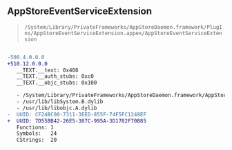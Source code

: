 ## AppStoreEventServiceExtension

> `/System/Library/PrivateFrameworks/AppStoreDaemon.framework/PlugIns/AppStoreEventServiceExtension.appex/AppStoreEventServiceExtension`

```diff

-500.4.0.0.0
+510.12.0.0.0
   __TEXT.__text: 0x408
   __TEXT.__auth_stubs: 0xc0
   __TEXT.__objc_stubs: 0x100

   - /System/Library/PrivateFrameworks/AppStoreDaemon.framework/AppStoreDaemon
   - /usr/lib/libSystem.B.dylib
   - /usr/lib/libobjc.A.dylib
-  UUID: CF24BC00-7311-3EED-855F-74F5FC1248EF
+  UUID: 7D55BB42-26E5-387C-995A-3D1782F70B85
   Functions: 1
   Symbols:   24
   CStrings:  20

```
